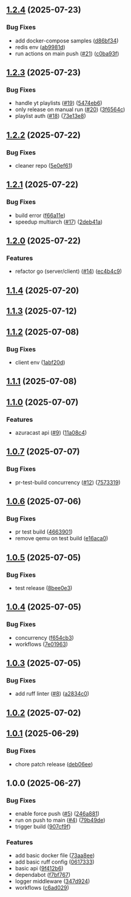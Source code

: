 ## [1.2.4](https://github.com/yggdrion/firecast/compare/v1.2.3...v1.2.4) (2025-07-23)

### Bug Fixes

* add docker-compose samples ([d86bf34](https://github.com/yggdrion/firecast/commit/d86bf3495f1c3e5fe292d69d3555e8e931da05c1))
* redis env ([ab9981d](https://github.com/yggdrion/firecast/commit/ab9981d5765b510a8179bdca35e1acda079c826e))
* run actions on main push ([#21](https://github.com/yggdrion/firecast/issues/21)) ([c0ba93f](https://github.com/yggdrion/firecast/commit/c0ba93f7c252a1aec82f25a71917e37fd0ded935))

## [1.2.3](https://github.com/yggdrion/firecast/compare/v1.2.2...v1.2.3) (2025-07-23)

### Bug Fixes

* handle yt playlists ([#19](https://github.com/yggdrion/firecast/issues/19)) ([5474eb6](https://github.com/yggdrion/firecast/commit/5474eb6f3de41f233b0b7f2484e645c68ec54f15))
* only release on manual run ([#20](https://github.com/yggdrion/firecast/issues/20)) ([3f6564c](https://github.com/yggdrion/firecast/commit/3f6564cbe12aa6fc8f88cce79ccfb1fb7d2660ee))
* playlist auth ([#18](https://github.com/yggdrion/firecast/issues/18)) ([73e13e8](https://github.com/yggdrion/firecast/commit/73e13e8d2cce40ae028775637596020421942aec))

## [1.2.2](https://github.com/yggdrion/firecast/compare/v1.2.1...v1.2.2) (2025-07-22)

### Bug Fixes

* cleaner repo ([5e0ef61](https://github.com/yggdrion/firecast/commit/5e0ef611bbdd3b607c98a0c3996c974b8ebd7971))

## [1.2.1](https://github.com/yggdrion/firecast/compare/v1.2.0...v1.2.1) (2025-07-22)

### Bug Fixes

* build error ([f66a11e](https://github.com/yggdrion/firecast/commit/f66a11e2deb6a0bc51b1c24226cef98e9589e64e))
* speedup multiarch ([#17](https://github.com/yggdrion/firecast/issues/17)) ([2deb41a](https://github.com/yggdrion/firecast/commit/2deb41ae47437c32ba640f36d8a39338ea705c71))

## [1.2.0](https://github.com/yggdrion/firecast/compare/v1.1.4...v1.2.0) (2025-07-22)

### Features

* refactor go (server/client) ([#14](https://github.com/yggdrion/firecast/issues/14)) ([ec4b4c9](https://github.com/yggdrion/firecast/commit/ec4b4c9c02754f326282e9662961660811c17def))

## [1.1.4](https://github.com/yggdrion/firecast/compare/v1.1.3...v1.1.4) (2025-07-20)

## [1.1.3](https://github.com/yggdrion/firecast/compare/v1.1.2...v1.1.3) (2025-07-12)

## [1.1.2](https://github.com/yggdrion/firecast/compare/v1.1.1...v1.1.2) (2025-07-08)

### Bug Fixes

* client env ([1abf20d](https://github.com/yggdrion/firecast/commit/1abf20d930bfcf7ed0cc2c20c5b84bd1da6a2ae2))

## [1.1.1](https://github.com/yggdrion/firecast/compare/v1.1.0...v1.1.1) (2025-07-08)

## [1.1.0](https://github.com/yggdrion/firecast/compare/v1.0.7...v1.1.0) (2025-07-07)

### Features

* azuracast api ([#9](https://github.com/yggdrion/firecast/issues/9)) ([11a08c4](https://github.com/yggdrion/firecast/commit/11a08c4f20a0e210e0ef5eec4b08e4b2682ed422))

## [1.0.7](https://github.com/yggdrion/firecast/compare/v1.0.6...v1.0.7) (2025-07-07)

### Bug Fixes

* pr-test-build concurrency ([#12](https://github.com/yggdrion/firecast/issues/12)) ([7573319](https://github.com/yggdrion/firecast/commit/7573319779cca0fdcc1d9d505fbbad50e2364657))

## [1.0.6](https://github.com/yggdrion/firecast/compare/v1.0.5...v1.0.6) (2025-07-06)

### Bug Fixes

* pr test build ([4663901](https://github.com/yggdrion/firecast/commit/466390156ce800efefca15dd8cce65fb2ab09f41))
* remove qemu on test build ([e16aca0](https://github.com/yggdrion/firecast/commit/e16aca0b3bbe73d53333b95e7226c9220c67f04c))

## [1.0.5](https://github.com/yggdrion/firecast/compare/v1.0.4...v1.0.5) (2025-07-05)

### Bug Fixes

* test release ([8bee0e3](https://github.com/yggdrion/firecast/commit/8bee0e3e0175f8dfbede94ca92fc3430e4ced117))

## [1.0.4](https://github.com/yggdrion/firecast/compare/v1.0.3...v1.0.4) (2025-07-05)

### Bug Fixes

* concurrency ([f654cb3](https://github.com/yggdrion/firecast/commit/f654cb373ff5db2bbc0f49609e76b98d72fec4a7))
* workflows ([7e01963](https://github.com/yggdrion/firecast/commit/7e01963dd29f3aa274ece7a6ac134bfe2adcc6bc))

## [1.0.3](https://github.com/yggdrion/firecast/compare/v1.0.2...v1.0.3) (2025-07-05)

### Bug Fixes

* add ruff linter ([#8](https://github.com/yggdrion/firecast/issues/8)) ([a2834c0](https://github.com/yggdrion/firecast/commit/a2834c08df5499eb0b39ce7961bd5563d2a94072))

## [1.0.2](https://github.com/yggdrion/firecast/compare/v1.0.1...v1.0.2) (2025-07-02)

## [1.0.1](https://github.com/yggdrion/firecast/compare/v1.0.0...v1.0.1) (2025-06-29)

### Bug Fixes

* chore patch release ([deb06ee](https://github.com/yggdrion/firecast/commit/deb06ee2e595b07fed23d06936aaf7024c910817))

## 1.0.0 (2025-06-27)

### Bug Fixes

* enable force push ([#5](https://github.com/yggdrion/firecast/issues/5)) ([246a881](https://github.com/yggdrion/firecast/commit/246a881f84346dcb589f7b8cb50eb202fc505109))
* run on push to main ([#4](https://github.com/yggdrion/firecast/issues/4)) ([79b49de](https://github.com/yggdrion/firecast/commit/79b49de19bb2d24869be7464e41a9966372a9e9c))
* trigger build ([907cf9f](https://github.com/yggdrion/firecast/commit/907cf9f00373fb0e20a649d3268f6da552b641c2))

### Features

* add basic docker file ([73aa8ee](https://github.com/yggdrion/firecast/commit/73aa8ee1bbb4c85e7573f0b2f8b82e152ce3a8fb))
* add basic ruff config ([0617333](https://github.com/yggdrion/firecast/commit/06173331a5fa39dd3e3e3b979ddd1a0926d91082))
* basic api ([9f412b6](https://github.com/yggdrion/firecast/commit/9f412b65ad44285e4d1b502ff03e1f1b29457c2b))
* dependabot ([f7bf767](https://github.com/yggdrion/firecast/commit/f7bf7674e01566371e0fd6419ea49de5aa642ec2))
* logger middleware ([347d924](https://github.com/yggdrion/firecast/commit/347d924ccfb1916e26aaee210a8ac952017fc754))
* workflows ([c6ad029](https://github.com/yggdrion/firecast/commit/c6ad029f2c2fda320000c0263d709cf4083c8d7a))
